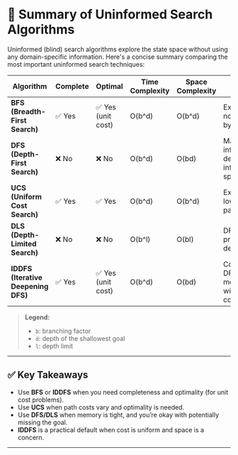 # 📘 Summary of Uninformed Search Algorithms

Uninformed (blind) search algorithms explore the state space without using any domain-specific information. Here's a concise summary comparing the most important uninformed search techniques:

| Algorithm | Complete | Optimal | Time Complexity | Space Complexity | Notes |
|-----------|----------|---------|------------------|-------------------|-------|
| **BFS (Breadth-First Search)** | ✅ Yes | ✅ Yes (unit cost) | O(b^d) | O(b^d) | Explores nodes level by level |
| **DFS (Depth-First Search)**   | ❌ No  | ❌ No             | O(b^d) | O(bd)  | May go infinitely deep in infinite spaces |
| **UCS (Uniform Cost Search)**  | ✅ Yes | ✅ Yes            | O(b^d) | O(b^d) | Expands the lowest-cost paths first |
| **DLS (Depth-Limited Search)** | ❌ No  | ❌ No             | O(b^l) | O(bl)  | DFS with a predefined depth limit `l` |
| **IDDFS (Iterative Deepening DFS)** | ✅ Yes | ✅ Yes (unit cost) | O(b^d) | O(bd)  | Combines DFS's low memory use with BFS's completeness |

> **Legend:**  
> - `b`: branching factor  
> - `d`: depth of the shallowest goal  
> - `l`: depth limit  

---

## ✅ Key Takeaways

- Use **BFS** or **IDDFS** when you need completeness and optimality (for unit cost problems).
- Use **UCS** when path costs vary and optimality is needed.
- Use **DFS/DLS** when memory is tight, and you’re okay with potentially missing the goal.
- **IDDFS** is a practical default when cost is uniform and space is a concern.

---
